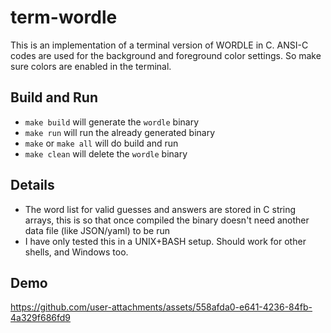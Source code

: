 # term-wordle
This is an implementation of a terminal version of WORDLE in C. ANSI-C codes are used for the background and foreground color settings. So make sure colors are enabled in the terminal.

## Build and Run
- `make build` will generate the `wordle` binary
- `make run` will run the already generated binary
- `make` or `make all` will do build and run
- `make clean` will delete the `wordle` binary

## Details
- The word list for valid guesses and answers are stored in C string arrays, this is so that once compiled the binary doesn't need another data file (like JSON/yaml) to be run
- I have only tested this in a UNIX+BASH setup. Should work for other shells, and Windows too.

## Demo

https://github.com/user-attachments/assets/558afda0-e641-4236-84fb-4a329f686fd9


